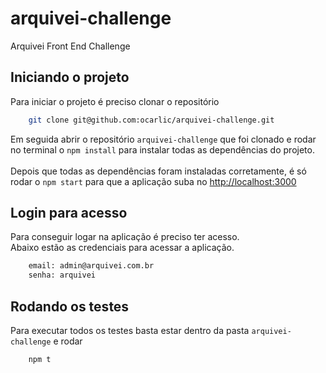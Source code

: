 # arquivei-challenge

Arquivei Front End Challenge

## Iniciando o projeto

Para iniciar o projeto é preciso clonar o repositório

```bash
    git clone git@github.com:ocarlic/arquivei-challenge.git
```

Em seguida abrir o repositório `arquivei-challenge` que foi clonado e rodar no terminal o `npm install` para instalar todas as dependências do projeto.<br><br>
Depois que todas as dependências foram instaladas corretamente, é só rodar o `npm start` para que a aplicação suba no [http://localhost:3000](http://localhost:3000)<br>

## Login para acesso

Para conseguir logar na aplicação é preciso ter acesso.<br>Abaixo estão as credenciais para acessar a aplicação.

```bash
    email: admin@arquivei.com.br
    senha: arquivei
```

## Rodando os testes

Para executar todos os testes basta estar dentro da pasta `arquivei-challenge` e rodar

```bash
    npm t
```
